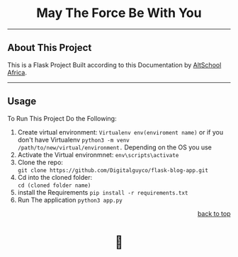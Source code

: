 <!-- Back to Top Navigation Anchor -->
<a name="readme-top"></a>




<!-- Intro -->
<h1 align="center">
  May The Force Be With You
</h1>

---

<!-- About The Project -->
## About This Project

This is a Flask Project Built according to this Documentation by [AltSchool Africa](https://docs.google.com/document/d/19fGydy1b-imG1cUtpvDXcZwzJDSWVlFPY9yJORXC2RI/https://docs.google.com/document/d/19fGydy1b-imG1cUtpvDXcZwzJDSWVlFPY9yJORXC2RI/).


---

<!-- Usage Instructions -->
## Usage

To Run This Project Do the Following: 

1. Create virtual environment:
    `Virtualenv env(enviroment name)` or if you don't have Virtualenv `python3 -m venv /path/to/new/virtual/environment.` Depending on the OS you use
2. Activate the Virtual environmnet:
    `env\scripts\activate`
3. Clone the repo:  
    `git clone https://github.com/Digitalguyco/flask-blog-app.git`
4. Cd into the cloned folder:  
    `cd (cloned folder name)` 
5. install the Requirements
    `pip install -r requirements.txt`
6. Run The application
    `python3 app.py`


<p align="right"><a href="#readme-top">back to top</a></p>


<!-- Outro -->
<h1 align="center">
   💜
</h1>



